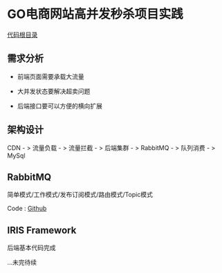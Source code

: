 # GO电商网站高并发秒杀项目实践



[代码根目录](https://github.com/Bensonluo/go-flash-sale)

## 需求分析

- 前端页面需要承载大流量

- 大并发状态要解决超卖问题
- 后端接口要可以方便的横向扩展



## 架构设计

CDN - > 流量负载 - > 流量拦截 - > 后端集群 - > RabbitMQ - > 队列消费 - > MySql



## RabbitMQ

简单模式/工作模式/发布订阅模式/路由模式/Topic模式

Code :  [Github](https://github.com/Bensonluo/go-flash-sale/tree/main/simple-rabbitmq)



## IRIS Framework

后端基本代码完成



...未完待续

